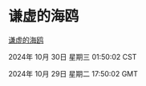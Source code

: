 # 谦虚的海鸥
[谦虚的海鸥](http://219.139.197.74:56308/qxdho/course/base/hotlink/index.php)

2024年 10月 30日 星期三 01:50:02 CST

2024年 10月 29日 星期二 17:50:02 GMT
